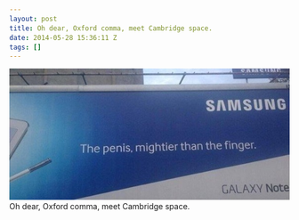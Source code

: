 ```yaml
---
layout: post
title: Oh dear, Oxford comma, meet Cambridge space.
date: 2014-05-28 15:36:11 Z
tags: []
---
```

![](/media/2014/05/87107287374.jpg)
Oh dear, Oxford comma, meet Cambridge space.
